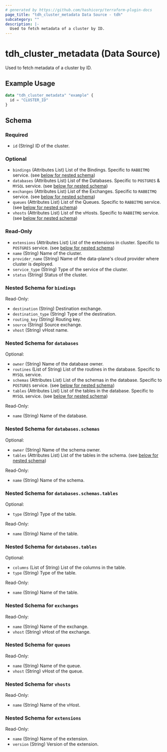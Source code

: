 ```yaml
---
# generated by https://github.com/hashicorp/terraform-plugin-docs
page_title: "tdh_cluster_metadata Data Source - tdh"
subcategory: ""
description: |-
  Used to fetch metadata of a cluster by ID.
---
```


# tdh_cluster_metadata (Data Source)

Used to fetch metadata of a cluster by ID.

## Example Usage

```terraform
data "tdh_cluster_metadata" "example" {
  id = "CLUSTER_ID"
}
```

<!-- schema generated by tfplugindocs -->
## Schema

### Required

- `id` (String) ID of the cluster.

### Optional

- `bindings` (Attributes List) List of the Bindings. Specific to `RABBITMQ` service. (see [below for nested schema](#nestedatt--bindings))
- `databases` (Attributes List) List of the Databases. Specific to `POSTGRES` & `MYSQL` service. (see [below for nested schema](#nestedatt--databases))
- `exchanges` (Attributes List) List of the Exchanges. Specific to `RABBITMQ` service. (see [below for nested schema](#nestedatt--exchanges))
- `queues` (Attributes List) List of the Queues. Specific to `RABBITMQ` service. (see [below for nested schema](#nestedatt--queues))
- `vhosts` (Attributes List) List of the vHosts. Specific to `RABBITMQ` service. (see [below for nested schema](#nestedatt--vhosts))

### Read-Only

- `extensions` (Attributes List) List of the extensions in cluster. Specific to `POSTGRES` service. (see [below for nested schema](#nestedatt--extensions))
- `name` (String) Name of the cluster.
- `provider_name` (String) Name of the data-plane's cloud provider where cluster is deployed.
- `service_type` (String) Type of the service of the cluster.
- `status` (String) Status of the cluster.

<a id="nestedatt--bindings"></a>
### Nested Schema for `bindings`

Read-Only:

- `destination` (String) Destination exchange.
- `destination_type` (String) Type of the destination.
- `routing_key` (String) Routing key.
- `source` (String) Source exchange.
- `vhost` (String) vHost name.


<a id="nestedatt--databases"></a>
### Nested Schema for `databases`

Optional:

- `owner` (String) Name of the database owner.
- `routines` (List of String) List of the routines in the database. Specific to `MYSQL` service.
- `schemas` (Attributes List) List of the schemas in the database. Specific to `POSTGRES` service. (see [below for nested schema](#nestedatt--databases--schemas))
- `tables` (Attributes List) List of the tables in the database. Specific to `MYSQL` service. (see [below for nested schema](#nestedatt--databases--tables))

Read-Only:

- `name` (String) Name of the database.

<a id="nestedatt--databases--schemas"></a>
### Nested Schema for `databases.schemas`

Optional:

- `owner` (String) Name of the schema owner.
- `tables` (Attributes List) List of the tables in the schema. (see [below for nested schema](#nestedatt--databases--schemas--tables))

Read-Only:

- `name` (String) Name of the schema.

<a id="nestedatt--databases--schemas--tables"></a>
### Nested Schema for `databases.schemas.tables`

Optional:

- `type` (String) Type of the table.

Read-Only:

- `name` (String) Name of the table.



<a id="nestedatt--databases--tables"></a>
### Nested Schema for `databases.tables`

Optional:

- `columns` (List of String) List of the columns in the table.
- `type` (String) Type of the table.

Read-Only:

- `name` (String) Name of the table.



<a id="nestedatt--exchanges"></a>
### Nested Schema for `exchanges`

Read-Only:

- `name` (String) Name of the exchange.
- `vhost` (String) vHost of the exchange.


<a id="nestedatt--queues"></a>
### Nested Schema for `queues`

Read-Only:

- `name` (String) Name of the queue.
- `vhost` (String) vHost of the queue.


<a id="nestedatt--vhosts"></a>
### Nested Schema for `vhosts`

Read-Only:

- `name` (String) Name of the vHost.


<a id="nestedatt--extensions"></a>
### Nested Schema for `extensions`

Read-Only:

- `name` (String) Name of the extension.
- `version` (String) Version of the extension.


